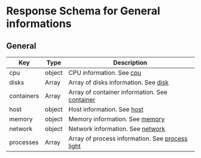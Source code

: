 # Response Schema for General informations

## General

| Key        | Type   | Description                                                                   |
| ---------- | ------ | ----------------------------------------------------------------------------- |
| cpu        | object | CPU information. See [cpu](./cpu.md#cpu)                                      |
| disks      | Array  | Array of disks information. See [disk](./disk.md#disk)                        |
| containers | Array  | Array of container information. See [container](./container.md#container)     |
| host       | object | Host information. See [host](./host.md#host)                                  |
| memory     | object | Memory information. See [memory](./memory.md#memory)                          |
| network    | object | Network information. See [network](./network.md#network)                      |
| processes  | Array  | Array of process information. See [process light](./process.md#process-light) |
